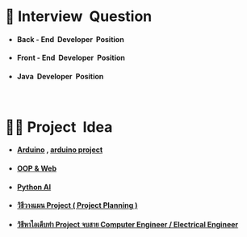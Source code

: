 # 💬 Interview  &nbsp;Question
-  #### Back - End  &nbsp;Developer  &nbsp;Position
-  #### Front - End  &nbsp;Developer  &nbsp;Position
-  #### Java  &nbsp;Developer  &nbsp;Position

<br/>

# 👩‍💻 Project  &nbsp;Idea
- #### [Arduino](https://projecthub.arduino.cc/) , [arduino project](https://www.youtube.com/watch?v=07DjCVraBf0&list=PLHTcHcuaQSqjge49d4pezx9RQaioOdseC)
- #### [OOP & Web](https://code-projects.org/)
- #### [Python AI](https://www.facebook.com/borntodev/posts/3489478914443710/)
- #### [วิธีวางแผน Project ( Project Planning )](https://www.youtube.com/watch?v=LzmZyeXnIcc)
- #### [วิธีหาไอเดีบทำ Project จบสาย Computer Engineer / Electrical Engineer](https://www.youtube.com/watch?v=hgreOL7dgIA)
      
